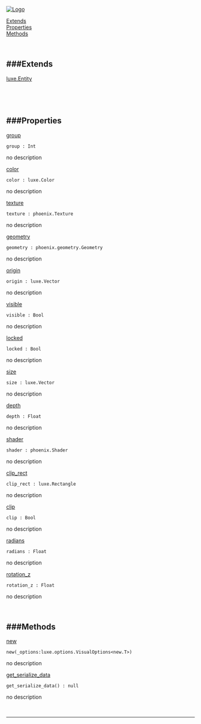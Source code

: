 
[![Logo](http://luxeengine.com/images/logo.png)](index.html)


[Extends](#Extends)   
[Properties](#Properties)   
[Methods](#Methods)   


&nbsp;   

<a class="lift" name="Extends" ></a>
###Extends   
---
<a class="lift" name="luxe.Entity" href="luxe.Entity.html">luxe.Entity</a>

&nbsp;   

&nbsp;   

<a class="lift" name="Properties" ></a>
###Properties   
---
<a class="lift" name="group" href="#group">group</a>



    group : Int

<span class="small_desc_flat"> no description </span>   

<a class="lift" name="color" href="#color">color</a>



    color : luxe.Color

<span class="small_desc_flat"> no description </span>   

<a class="lift" name="texture" href="#texture">texture</a>



    texture : phoenix.Texture

<span class="small_desc_flat"> no description </span>   

<a class="lift" name="geometry" href="#geometry">geometry</a>



    geometry : phoenix.geometry.Geometry

<span class="small_desc_flat"> no description </span>   

<a class="lift" name="origin" href="#origin">origin</a>



    origin : luxe.Vector

<span class="small_desc_flat"> no description </span>   

<a class="lift" name="visible" href="#visible">visible</a>



    visible : Bool

<span class="small_desc_flat"> no description </span>   

<a class="lift" name="locked" href="#locked">locked</a>



    locked : Bool

<span class="small_desc_flat"> no description </span>   

<a class="lift" name="size" href="#size">size</a>



    size : luxe.Vector

<span class="small_desc_flat"> no description </span>   

<a class="lift" name="depth" href="#depth">depth</a>



    depth : Float

<span class="small_desc_flat"> no description </span>   

<a class="lift" name="shader" href="#shader">shader</a>



    shader : phoenix.Shader

<span class="small_desc_flat"> no description </span>   

<a class="lift" name="clip_rect" href="#clip_rect">clip_rect</a>



    clip_rect : luxe.Rectangle

<span class="small_desc_flat"> no description </span>   

<a class="lift" name="clip" href="#clip">clip</a>



    clip : Bool

<span class="small_desc_flat"> no description </span>   

<a class="lift" name="radians" href="#radians">radians</a>



    radians : Float

<span class="small_desc_flat"> no description </span>   

<a class="lift" name="rotation_z" href="#rotation_z">rotation_z</a>



    rotation_z : Float

<span class="small_desc_flat"> no description </span>   

&nbsp;   

<a class="lift" name="Methods" ></a>
###Methods   
---
<a class="lift" name="new" href="#new">new</a>



    new(_options:luxe.options.VisualOptions<new.T>) 

<span class="small_desc_flat"> no description </span>   

<a class="lift" name="get_serialize_data" href="#get_serialize_data">get_serialize_data</a>



    get_serialize_data() : null

<span class="small_desc_flat"> no description </span>   



&nbsp;
&nbsp;
&nbsp;

---  


&nbsp;   
&nbsp;   